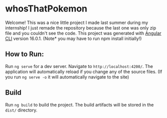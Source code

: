 # whosThatPokemon

Welcome! This was a nice little project I made last summer during my internship! I just remade the repository because the last one was only zip file and you couldn't see the code.
This project was generated with [Angular CLI](https://github.com/angular/angular-cli) version 16.0.1.
(Note* you may have to run npm install initially!)

## How to Run:

Run `ng serve` for a dev server. Navigate to `http://localhost:4200/`. The application will automatically reload if you change any of the source files. (If you run `ng serve -o` it will automatically navigate to the site)


## Build

Run `ng build` to build the project. The build artifacts will be stored in the `dist/` directory.

